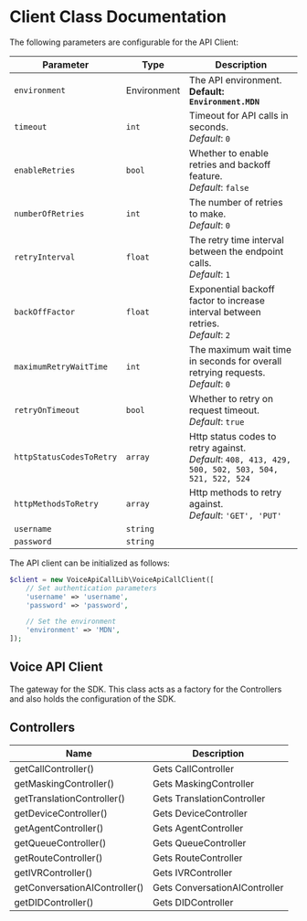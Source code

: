 
# Client Class Documentation

The following parameters are configurable for the API Client:

| Parameter | Type | Description |
|  --- | --- | --- |
| `environment` | Environment | The API environment. <br> **Default: `Environment.MDN`** |
| `timeout` | `int` | Timeout for API calls in seconds.<br>*Default*: `0` |
| `enableRetries` | `bool` | Whether to enable retries and backoff feature.<br>*Default*: `false` |
| `numberOfRetries` | `int` | The number of retries to make.<br>*Default*: `0` |
| `retryInterval` | `float` | The retry time interval between the endpoint calls.<br>*Default*: `1` |
| `backOffFactor` | `float` | Exponential backoff factor to increase interval between retries.<br>*Default*: `2` |
| `maximumRetryWaitTime` | `int` | The maximum wait time in seconds for overall retrying requests.<br>*Default*: `0` |
| `retryOnTimeout` | `bool` | Whether to retry on request timeout.<br>*Default*: `true` |
| `httpStatusCodesToRetry` | `array` | Http status codes to retry against.<br>*Default*: `408, 413, 429, 500, 502, 503, 504, 521, 522, 524` |
| `httpMethodsToRetry` | `array` | Http methods to retry against.<br>*Default*: `'GET', 'PUT'` |
| `username` | `string` |  |
| `password` | `string` |  |

The API client can be initialized as follows:

```php
$client = new VoiceApiCallLib\VoiceApiCallClient([
    // Set authentication parameters
    'username' => 'username',
    'password' => 'password',

    // Set the environment
    'environment' => 'MDN',
]);
```

## Voice API Client

The gateway for the SDK. This class acts as a factory for the Controllers and also holds the configuration of the SDK.

## Controllers

| Name | Description |
|  --- | --- |
| getCallController() | Gets CallController |
| getMaskingController() | Gets MaskingController |
| getTranslationController() | Gets TranslationController |
| getDeviceController() | Gets DeviceController |
| getAgentController() | Gets AgentController |
| getQueueController() | Gets QueueController |
| getRouteController() | Gets RouteController |
| getIVRController() | Gets IVRController |
| getConversationAIController() | Gets ConversationAIController |
| getDIDController() | Gets DIDController |

